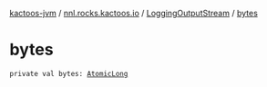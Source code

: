 [kactoos-jvm](../../index.md) / [nnl.rocks.kactoos.io](../index.md) / [LoggingOutputStream](index.md) / [bytes](./bytes.md)

# bytes

`private val bytes: `[`AtomicLong`](http://docs.oracle.com/javase/8/docs/api/java/util/concurrent/atomic/AtomicLong.html)